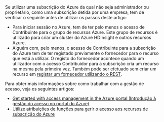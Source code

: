 Se utilizar uma subscrição do Azure da qual não seja administrador ou proprietário, como uma subscrição detida por uma empresa, tem de verificar o seguinte antes de utilizar os passos deste artigo:

* Para iniciar sessão no Azure, tem de ter pelo menos o acesso de Contribuinte para o grupo de recursos Azure. Este grupo de recursos é utilizado para criar um cluster do Azure HDInsight e outros recursos Azure.
* Alguém com, pelo menos, o acesso de Contribuinte para a subscrição do Azure tem de ter registado previamente o fornecedor para o recurso que está a utilizar. O registo do fornecedor acontece quando um utilizador com o acesso Contribuidor para a subscrição cria um recurso na mesma pela primeira vez. Também pode ser efetuado sem criar um recurso em [registar um fornecedor utilizando o REST](https://msdn.microsoft.com/library/azure/dn790548.aspx).

Para obter mais informações sobre como trabalhar com a gestão de acesso, veja os seguintes artigos:

* [Get started with access management in the Azure portal (Introdução à gestão do acesso no portal do Azure)](../articles/active-directory/role-based-access-control-what-is.md)
* [Utilize atribuições de funções para gerir o acesso aos recursos de subscrição do Azure](../articles/active-directory/role-based-access-control-configure.md)


<!--HONumber=Jan17_HO1-->


